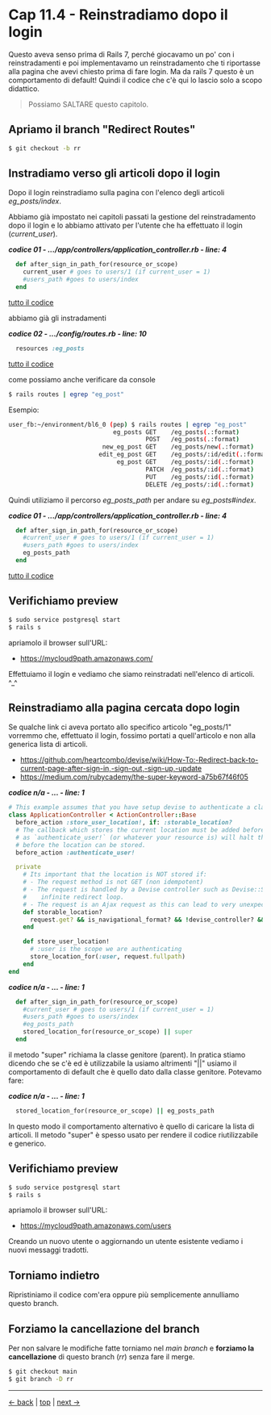 # <a name="top"></a> Cap 11.4 - Reinstradiamo dopo il login

Questo aveva senso prima di Rails 7, perché giocavamo un po' con i reinstradamenti e poi implementavamo un reinstradamento che ti riportasse alla pagina che avevi chiesto prima di fare login.
Ma da rails 7 questo è un comportamento di default! Quindi il codice che c'è qui lo lascio solo a scopo didattico.

> Possiamo SALTARE questo capitolo.



## Apriamo il branch "Redirect Routes"

```bash
$ git checkout -b rr
```



## Instradiamo verso gli articoli dopo il login

Dopo il login reinstradiamo sulla pagina con l'elenco degli articoli *eg_posts/index*.

Abbiamo già impostato nei capitoli passati la gestione del reinstradamento dopo il login e lo abbiamo attivato per l'utente che ha effettuato il login (*current_user*).

***codice 01 - .../app/controllers/application_controller.rb - line: 4***

```ruby
  def after_sign_in_path_for(resource_or_scope)
    current_user # goes to users/1 (if current_user = 1)
    #users_path #goes to users/index
  end
```

[tutto il codice](https://github.com/flaviobordonidev/leanpubabrandnewcms/blob/master/01-base/11-eg_posts/02_01-config-locales-it.yml)

abbiamo già gli instradamenti 

***codice 02 - .../config/routes.rb - line: 10***

```ruby
  resources :eg_posts
```

[tutto il codice](https://github.com/flaviobordonidev/leanpubabrandnewcms/blob/master/01-base/11-eg_posts/02_01-config-locales-it.yml)

come possiamo anche verificare da console

```bash
$ rails routes | egrep "eg_post"
```

Esempio:

```bash
user_fb:~/environment/bl6_0 (pep) $ rails routes | egrep "eg_post"
                             eg_posts GET    /eg_posts(.:format)                                                                      eg_posts#index
                                      POST   /eg_posts(.:format)                                                                      eg_posts#create
                          new_eg_post GET    /eg_posts/new(.:format)                                                                  eg_posts#new
                         edit_eg_post GET    /eg_posts/:id/edit(.:format)                                                             eg_posts#edit
                              eg_post GET    /eg_posts/:id(.:format)                                                                  eg_posts#show
                                      PATCH  /eg_posts/:id(.:format)                                                                  eg_posts#update
                                      PUT    /eg_posts/:id(.:format)                                                                  eg_posts#update
                                      DELETE /eg_posts/:id(.:format)                                                                  eg_posts#destroy
```

Quindi utiliziamo il percorso *eg_posts_path* per andare su *eg_posts#index*.

***codice 01 - .../app/controllers/application_controller.rb - line: 4***

```ruby
  def after_sign_in_path_for(resource_or_scope)
    #current_user # goes to users/1 (if current_user = 1)
    #users_path #goes to users/index
    eg_posts_path
  end
```

[tutto il codice](https://github.com/flaviobordonidev/leanpubabrandnewcms/blob/master/01-base/11-eg_posts/02_01-config-locales-it.yml)



## Verifichiamo preview

```bash
$ sudo service postgresql start
$ rails s
```

apriamolo il browser sull'URL:

- https://mycloud9path.amazonaws.com/

Effettuiamo il login e vediamo che siamo reinstradati nell'elenco di articoli. ^_^




## Reinstradiamo alla pagina cercata dopo login

Se qualche link ci aveva portato allo specifico articolo "eg_posts/1" vorremmo che, effettuato il login, fossimo portati a quell'articolo e non alla generica lista di articoli. 

- https://github.com/heartcombo/devise/wiki/How-To:-Redirect-back-to-current-page-after-sign-in,-sign-out,-sign-up,-update
- https://medium.com/rubycademy/the-super-keyword-a75b67f46f05

***codice n/a - ... - line: 1***

```ruby
# This example assumes that you have setup devise to authenticate a class named User.
class ApplicationController < ActionController::Base
  before_action :store_user_location!, if: :storable_location?
  # The callback which stores the current location must be added before you authenticate the user 
  # as `authenticate_user!` (or whatever your resource is) will halt the filter chain and redirect 
  # before the location can be stored.
  before_action :authenticate_user!

  private
    # Its important that the location is NOT stored if:
    # - The request method is not GET (non idempotent)
    # - The request is handled by a Devise controller such as Devise::SessionsController as that could cause an 
    #    infinite redirect loop.
    # - The request is an Ajax request as this can lead to very unexpected behaviour.
    def storable_location?
      request.get? && is_navigational_format? && !devise_controller? && !request.xhr? 
    end

    def store_user_location!
      # :user is the scope we are authenticating
      store_location_for(:user, request.fullpath)
    end
end
```


***codice n/a - ... - line: 1***

```ruby
  def after_sign_in_path_for(resource_or_scope)
    #current_user # goes to users/1 (if current_user = 1)
    #users_path #goes to users/index
    #eg_posts_path
    stored_location_for(resource_or_scope) || super
  end
```

il metodo "super" richiama la classe genitore (parent). In pratica stiamo dicendo che se c'è ed è utilizzabile la usiamo altrimenti "||" usiamo il comportamento di default che è quello dato dalla classe genitore.
Potevamo fare:

***codice n/a - ... - line: 1***

```ruby
  stored_location_for(resource_or_scope) || eg_posts_path
```

In questo modo il comportamento alternativo è quello di caricare la lista di articoli.
Il metodo "super" è spesso usato per rendere il codice riutilizzabile e generico.



## Verifichiamo preview

```bash
$ sudo service postgresql start
$ rails s
```

apriamolo il browser sull'URL:

* https://mycloud9path.amazonaws.com/users

Creando un nuovo utente o aggiornando un utente esistente vediamo i nuovi messaggi tradotti.



## Torniamo indietro

Ripristiniamo il codice com'era oppure più semplicemente annulliamo questo branch.




## Forziamo la cancellazione del branch

Per non salvare le modifiche fatte torniamo nel *main branch* e **forziamo la cancellazione** di questo branch (*rr*) senza fare il merge.

```bash
$ git checkout main
$ git branch -D rr
```



---

[<- back](https://github.com/flaviobordonidev/leanpubabrandnewcms/blob/master/01-base/11-eg_posts/03-browser_tab_title_users-it.md)
 | [top](#top) |
[next ->](https://github.com/flaviobordonidev/leanpubabrandnewcms/blob/master/01-base/12-format_i18n/01-overview_i18n-it.md)
